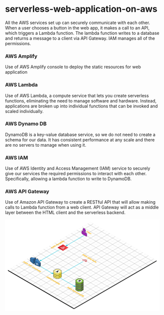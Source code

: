 # serverless-web-application-on-aws

All the AWS services set up can securely communicate with each other. When a user chooses a button in the web app, it makes a call to an API, which triggers a Lambda function. The lambda function writes to a database and returns a message to a client via API Gateway. IAM manages all of the permissions.

### AWS Amplify
Use of AWS Amplify console to deploy the static resources for web application

### AWS Lambda
Use of AWS Lambda, a compute service that lets you create serverless functions, eliminating the need to manage software and hardware. Instead, applications are broken up into individual functions that can be invoked and scaled individually.

### AWS Dynamo DB
DynamoDB is a key-value database service, so we do not need to create a schema for our data. It has consistent performance at any scale and there are no servers to manage when using it.

### AWS IAM
Use of AWS Identity and Access Management (IAM) service to securely give our services the required permissions to interact with each other. Specifically, allowing a lambda function to write to DynamoDB.

### AWS API Gateway
Use of Amazon API Gateway to create a RESTful API that will allow making calls to Lambda function from a web client. API Gateway will act as a middle layer between the HTML client and the serverless backend.

<p align="center">
  <img src="https://github.com/Jasmine-maryj/serverless-web-application-on-aws/blob/main/architecture/Test%20.png" alt="architectural-view">
</p>
